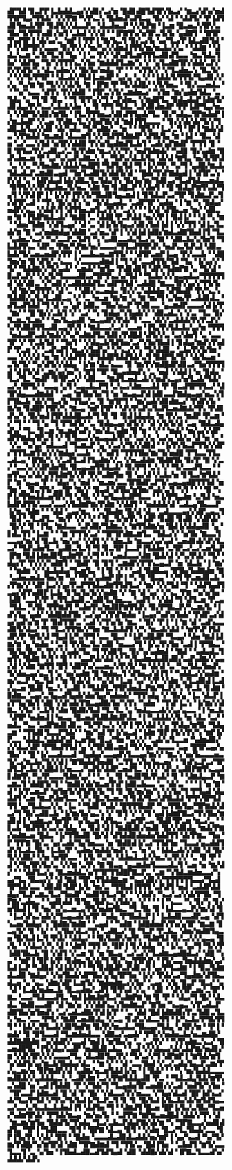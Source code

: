▟▛▜▟▝▊▃▛▛▐▃▙▟▟▃▄▞▞▟▊▞▃▞▅▝█▟▊▟█▜▟▜▛▞▙▃▞▝▆▃▞▟▚▞▅▟▜▜▛▜▄▞▜▜▟▞▝▞▞▛▇▝▚▜▚▃▚▝█▟▅▟▚▟▜▃▄▝▉▞▝▟▝▝▟▟▜▞▝▛▐▟▜▟▊▜▅▃▙▜▛▝▉▟▜▞▞▟▃▃▛▃▝▟▃▟▅▃▛▝▞▞▙▛▇▝▐▃▆▝█▃▅▃▚▜▛▞▃▜▙▞▜▞▛▜▚▟▊▞▅▜▝▃▙▟▝▞▞▟▝▝▐▛▇▜▚▞▅▜▛▃▜▞▙▝▄▟▇▜▝▝▇▜▛▜▚▟▜▛▐▝▟▞▄▞▃▝▆▛▐▝▛▛▐▝▇▞▙▃▜▝▉▞▃▞▙▝▄▞▜▃▞▛▐▟▃▟▊▜▟▝▛▝▞▟▛▜▛▞▃▃▄▝▉▞▛▞▞▝▆▞▚▞▞▟▆▟▐▜▜▞▆▞▆▃▙▞▞▃▝▝▟▟▇▝▝▟▟▃▚▃▆▝▃▜▞▜▃▜▝▜▄▝▐▝▃▝▛▞▝▟▚▟▜▃▆▜▜▜▃▟▊▟▜▃▃▝▆▃▜▟▃▜▙▞▝▟▟▜▄▝▜▞▚▜▜▜▚▃▚▜▅▝▆▟▟▟▜▃▆▞▚▝▞▝▄▜▃▟▇▜▛▞▟▟▞▃▛▞▛▞▛▟▜▞▚▝▟▃▚▟▅▞▞▝▉▞▙▞▅▟▄▝▛▝▝▝▚▜▜▞▞▝▞▜▃▟▅▃▚▝█▃▜▞▞▝▞▞▜▞▛▜▛▝▝▟▃▟▞▞▜▟▐▃▆▟▛▝▄▞▄▝▄▝▞▝▐▟▟▞▙▜▜▜▞▜▄▟▊▞▞▞▄▝▚▞▆▝▆▝▜▞▞▞▟▞▙▝▇▝▐▛▇▝▛▝▜▞▟▟█▞▝▞▙▜▅▃▝▝▉▞▃▃▅▟▃▝▝▝▚▞▚▃▃▝▟▜▚▝▛▞▟▟▊▝▐▜▛▃▚▜▞▃▆▟▅▃▞▝▚▜▅▝▆▞▄▟▅▜▟▃▝▃▜▟▄▝▄▝▜▝▊▝▊▃▝▝▜▝█▜▚▞▞▜▝▃▛▟▅▃▝▞▆▟▉▜▃▝▉▟▃▟▄▛▐▟▆▜▞▟▊▟▄▞▛▞▚▃▞▃▙▟▞▟▅▝▄▝▊▝▛▜▝▜▟▃▝▃▛▟▊▟▆▟▛▝▛▛▐▟▛▜▄▞▆▃▚▝▞▟▛▜▞▟▉▞▆▜▙▝▐▜▃▜▜▜▅▃▞▟▊▟▜▜▄▟▞▜▃▝▉▞▚▟▄▃▜▛▇▟▅▛▐▞▆▃▙▟▛▝▞▃▅▝▛▟▇▃▜▃▚▜▅▛▇▞▟▝▆▟▐▜▜▃▃▃▝▝▊▞▞▟▞▟▞▜▞▞▜▟█▃▙▜▄▞▞▟▊▝▟▞▚▟▄▝▜▞▚▟▇▞▃▝▅▝▝▝█▜▞▝▐▃▞▃▜▝▐▛▐▝▇▟▞▟▃▝▞▛▇▟▟▝▆▃▆▟▝▟▃▃▆▜▝▞▞▜▟▜▜▟▇▟▛▝▟▜▙▜▄▝▆▝▐▟▝▝▉▃▝▟▅▝▃▞▃▃▚▜▟▝▅▜▛▞▟▟▉▝▛▞▅▜▄▟▆▟▜▃▙▜▝▃▟▞▄▛▇▟▛▝▛▜▜▝▊▝▉▝█▜▄▞▛▞▃▟▊▃▞▃▜▞▛▟▆▝▆▃▞▞▞▜▚▝▅▟▜▟▆▟▞▝▚▟▉▝▉▞▄▟▆▝█▟▚▟▅▃▆▝▛▝▄▞▚▞▄▟▚▟▇▃▚▝▄▝▜▟▚▞▟▃▙▜▄▝▟▞▟▝▇▜▄▝▅▞▙▜▛▟▝▃▝▞▃▝▚▜▅▟▇▞▟▟▟▞▅▟█▜▝▜▟▜▄▜▟▝▜▝▐▞▞▜▚▝▚▞▜▝▄▟█▞▆▃▙▜▟▃▟▃▛▃▆▟▉▃▄▟▝▜▅▜▃▟▉▜▞▟▟▜▞▟▝▝█▟▞▜▚▛▇▟▄▟▐▝▟▜▛▃▚▝▛▞▟▝▄▝▐▟▛▟▄▟▐▟▞▟█▃▜▃▜▟▄▜▚▝▉▞▙▞▆▞▜▟▊▃▞▜▃▟▜▟▃▃▅▟▃▝▉▜▜▞▞▞▛▟▄▟▆▃▜▞▅▃▝▟▇▝▇▝▊▟█▃▛▝▞▟▅▜▝▝█▝▉▟▄▛▇▜▚▟▞▜▄▜▝▞▛▟▐▛▐▝▐▞▞▛▐▜▚▜▞▜▙▟▉▜▄▃▆▟▐▝▊▜▟▃▛▃▞▜▛▝▊▟▇▃▛▃▜▞▟▜▛▃▟▝▝▜▚▝█▞▄▜▚▝▅▝▜▞▟▃▄▟▃▝▃▟▛▜▛▝▄▟▅▝▐▝▆▝▚▝█▟▄▞▅▟▛▞▄▃▝▞▟▟▚▜▝▟▜▜▅▃▆▜▃▞▛▞▝▃▞▞▝▝▐▞▟▝▟▜▙▃▅▝▆▞▝▟▉▃▅▝▇▝▐▜▟▛▇▟▃▟▞▝▇▟█▝▃▝▟▟█▝▛▃▛▟▟▝▅▞▞▛▐▝▉▟▐▞▝▝▟▝▚▝▆▝▝▟▅▞▜▟▇▝▞▟▜▃▄▞▝▟▝▃▝▟▐▞▙▜▄▃▞▟▊▞▙▟▐▟▐▝▞▞▜▜▝▟▐▃▜▃▟▞▆▝▇▝▃▞▅▟▆▟▄▞▟▟▇▝▃▞▅▃▚▛▐▝▞▟▐▟▐▟▉▞▆▟▃▟▇▜▙▟▐▜▝▜▃▝▄▟▅▃▚▃▞▝▚▞▃▃▛▃▜▟▜▝▚▝▄▟▊▃▃▟▄▜▃▞▄▝▇▝▝▟▉▃▙▞▄▜▅▜▝▜▙▟▟▜▚▃▝▟▛▃▝▛▇▞▚▛▇▞▅▞▃▃▃▞▜▜▃▟▜▜▛▟▚▝▅▟▚▃▜▟▚▟▝▟▉▃▙▟▞▜▞▃▅▃▅▟▛▞▛▛▐▝▃▃▙▃▅▃▆▜▜▞▝▝▟▜▛▃▅▛▐▃▄▝▛▞▃▃▙▝▝▟█▜▅▞▅▝█▝▟▜▞▃▚▃▃▝▞▃▃▃▃▟▆▟▐▝▜▝▟▝▃▃▟▜▜▞▜▟▝▜▄▝▐▞▄▞▞▝▜▞▝▜▟▟▇▞▞▜▞▃▟▞▝▃▆▟▞▝▆▜▃▝▛▟▊▟▊▜▝▟▛▞▜▟▆▛▇▝▄▝▜▞▟▝▉▃▛▃▛▞▝▞▄▜▞▜▃▃▃▟▉▃▞▜▛▜▚▃▚▞▜▟▝▝▜▃▙▞▞▞▄▃▄▟▃▞▜▜▜▜▜▟▝▟▞▟▊▃▝▞▚▟▊▞▃▟▉▟▟▟▜▃▚▟▛▜▜▟▝▃▟▟█▝▇▃▃▜▛▞▄▞▞▜▜▞▙▝▟▝▇▞▅▜▜▜▚▝▟▝▃▝▝▟▊▞▄▃▅▟▄▝▉▞▞▃▚▟▟▟▅▝▟▜▙▟▛▝▛▞▚▃▚▜▟▟▉▞▄▜▄▜▃▟▉▃▄▝▞▝▃▝▅▃▅▝▇▞▆▝▄▝▇▝▆▞▜▝▄▜▅▞▛▃▟▟▊▟▃▝▟▜▃▟▜▟▟▝▜▝▟▝▃▝▄▛▐▟▉▃▝▜▙▞▅▃▛▝▛▟▊▃▃▝▄▃▆▟▛▃▃▃▞▟▐▞▛▝▆▞▝▝█▝█▞▞▃▙▜▝▞▝▃▞▝▚▝▊▟▄▞▚▜▄▟▞▞▝▟▉▃▟▃▚▝▞▃▝▜▃▝▉▞▜▃▆▃▜▃▆▞▝▝▅▞▙▃▄▟▊▝▅▃▄▟▛▞▛▟▞▜▝▃▃▝▟▞▞▃▟▟▟▞▛▞▛▃▛▞▚▞▛▟▉▟▜▜▃▟▊▃▄▜▚▜▝▝▇▟▃▃▞▃▞▝▃▃▅▝▐▜▄▜▚▜▟▃▙▞▄▞▆▝▜▜▜▝▅▟▃▟▛▃▟▞▆▟▞▞▚▞▚▟▇▟▜▃▜▟▊▞▛▟█▟▝▟▜▞▞▃▝▃▞▟▅▜▝▃▝▃▃▜▛▝▞▝▛▃▙▜▟▝▝▜▅▜▝▝▞▟▄▃▙▜▟▜▅▞▃▞▚▜▅▜▙▟▐▝▊▟▄▞▆▟▚▜▚▟▛▝▛▃▅▝▞▝▃▟▚▟▜▝▅▃▞▞▙▟▚▞▝▞▚▃▞▞▚▝▜▞▟▟▉▃▝▃▙▞▛▞▙▜▅▝▃▃▝▞▞▞▟▝▅▝▆▝▞▟▟▜▜▝▛▜▟▟█▜▟▟▜▟▞▃▜▝█▟▛▜▞▜▞▝▟▞▙▃▅▝▃▜▞▜▞▝▚▞▟▜▞▞▟▟▄▝▐▞▆▝▟▃▚▃▃▝▉▝▆▞▛▞▆▟█▟▛▟▊▃▞▜▅▜▜▜▜▟▝▟▐▜▞▟▝▃▆▞▄▞▅▞▚▝▇▜▝▜▛▝█▃▄▟▅▟▚▝▃▝▅▟▝▞▟▟▐▝▅▝▊▟▄▝▜▃▞▜▃▝▅▟▛▝▉▜▛▃▞▞▝▟▉▃▃▝▇▟▜▃▅▟▃▟▞▞▆▟▚▃▄▞▅▜▃▟▞▜▟▞▃▞▃▜▛▜▞▝▃▃▄▝▄▜▝▃▄▃▙▃▛▜▝▃▚▃▞▟▆▃▃▟▟▝▛▝▊▃▟▜▛▜▜▃▞▝▟▜▛▟▄▃▃▟▆▟▟▝▝▃▄▝▆▜▙▞▙▞▜▝▅▝▅▃▄▃▛▟▐▟▊▃▃▛▇▟▄▃▄▞▅▃▚▜▛▜▙▃▙▝▟▞▞▜▃▞▙▝▜▜▄▞▃▝▊▝▆▜▛▜▝▝▆▞▄▟▞▟▊▟▆▃▞▝▛▟▛▞▙▝▇▞▆▝▊▟█▛▐▜▛▞▚▝▇▃▄▝▆▛▐▜▛▝▝▟▚▜▚▟▚▞▙▟▜▃▅▟▇▟▞▜▚▝▛▟▊▟▚▞▚▝▉▞▅▟▐▜▛▟▟▟█▃▟▞▜▝▊▝▊▝▉▟▐▟▄▟▄▝▆▝▛▞▃▝▆▟▛▝▛▃▆▝▞▝▜▝▝▝▜▝▄▝▜▝▛▜▟▜▞▝▃▝▊▟▄▃▄▞▟▜▞▞▝▟▝▞▙▜▞▟▝▃▄▝▇▟▃▟▄▟▚▞▝▜▃▝▉▃▅▝▅▃▆▟▚▟▚▝▅▞▟▃▚▟▆▝█▝▆▝▝▞▝▝▆▟▞▝▅▞▄▞▞▟▛▟▛▛▇▟▄▜▛▃▜▝▞▝▊▜▄▃▞▞▅▃▄▃▙▜▚▞▝▃▞▞▄▝▃▞▄▝▟▞▄▝▟▝▅▝▄▝▝▞▃▝▚▞▄▞▚▟▃▃▟▝▜▃▆▃▛▝▄▝▞▃▞▞▜▞▞▟▉▟▝▝▐▞▛▞▙▃▛▜▜▞▞▟▛▞▜▜▜▃▆▜▚▞▞▞▆▟▄▞▃▃▙▝▝▞▚▟▜▝▜▜▜▜▙▞▆▞▜▞▅▟█▝▛▜▃▃▜▜▃▃▟▃▄▝▐▛▇▞▚▝▞▃▟▜▃▟▐▜▄▟▆▞▞▃▝▞▅▃▟▟▆▝█▟▇▜▙▝▊▞▛▝█▝▞▃▞▝▃▃▚▞▞▟▛▟▆▜▙▝▉▃▄▃▆▜▜▟▄▟▞▝▉▞▛▜▝▃▚▝▞▝▜▞▃▃▟▜▃▃▝▝▅▜▚▃▚▞▟▞▄▜▜▟▆▜▞▞▛▝▛▞▚▟▇▜▅▝▉▝▄▞▟▝▞▃▙▞▅▝▊▜▃▞▆▜▟▞▛▝▆▝▄▃▄▝▛▝▝▟▄▞▚▝▅▟▝▝▅▃▅▞▃▃▜▛▇▟▛▃▛▜▞▃▄▃▄▟█▜▜▜▟▝▅▜▅▝▃▝▊▃▜▜▞▃▄▜▛▝▇▞▞▝▉▃▟▝▟▜▙▞▅▜▅▞▚▟▞▃▜▝▚▜▝▝▝▝▉▝▚▛▐▞▜▜▅▟▟▃▅▜▛▞▜▝▄▜▙▝▞▝▅▜▄▃▙▟▛▜▃▃▝▝▐▞▛▜▄▟▆▝▃▜▟▝▅▃▙▟▛▟▜▜▞▃▃▞▃▃▞▞▙▟▆▛▇▞▛▟▆▝▞▟▟▜▝▝▅▟▟▟▞▟▝▃▟▃▄▜▙▃▃▛▐▞▆▃▜▟▆▝▝▝▟▟▝▃▄▞▆▃▝▝▃▜▙▟▆▝█▞▟▝▟▃▝▃▟▃▃▃▄▞▞▟▛▃▄▃▜▝▉▟▝▃▜▃▟▜▃▝▆▞▛▝▞▞▝▞▝▝▉▃▜▞▅▜▚▝▐▟▛▝▊▟█▝▊▟▉▝▞▟▛▟▞▝█▞▞▝▊▝▐▜▄▝▇▟▃▃▝▃▛▟▉▞▜▟▆▃▚▝▇▜▜▟▇▞▅▝█▟▐▞▟▟▄▟▊▝▄▝▊▟▃▜▜▝▐▃▆▝▝▝▆▝▛▜▜▞▃▞▝▜▛▜▛▟▇▃▆▜▃▝▜▟▃▞▞▝▅▜▙▝▇▃▃▜▃▃▄▞▆▞▟▝▊▃▙▝▅▞▄▞▝▞▟▜▝▞▝▟▅▃▙▝▆▃▃▞▄▞▄▟▝▃▅▟▊▟▞▟▚▜▃▃▞▝▜▟▚▟▅▜▃▝▄▟▉▃▜▃▜▝▜▝▊▃▜▛▐▃▃▛▐▜▟▟▅▝▃▜▛▃▞▃▞▃▅▜▄▛▐▛▇▝▉▟▐▟▆▟▊▜▄▟▆▜▚▞▞▜▝▝▝▃▅▟▃▃▞▟▇▝█▟▞▟▝▞▚▞▛▟▞▝▜▞▝▟▄▞▛▝▛▞▞▞▚▟▇▜▝▝█▟▛▝▉▝▊▜▝▃▆▟▛▞▛▜▚▃▄▃▛▝▅▝▟▃▙▝▐▝▆▞▝▝▆▟▆▝▞▝▟▃▙▟▄▞▜▃▅▜▃▝▐▝▊▝▞▝▝▃▟▝█▟█▃▄▝█▜▙▞▙▟▇▟▅▝▇▝▃▟▅▃▆▟▃▜▅▞▆▝▚▞▝▜▚▞▄▟▅▛▐▛▐▝▚▝▉▝█▃▄▝▝▞▜▝▛▃▆▟▊▃▙▝▞▛▇▞▞▝▟▛▐▃▞▞▄▞▛▃▛▜▜▟▃▟▇▜▜▟▜▃▞▝▆▞▝▞▞▜▟▝▜▝▝▟▟▜▄▟▜▃▄▞▟▜▚▟▉▛▐▃▙▝▊▜▄▜▄▜▞▞▅▟▇▝▞▝▇▝▟▝▄▞▝▞▚▃▝▛▇▝▚▞▅▜▅▝▐▟▉▝▃▃▛▞▛▝▄▜▜▃▙▟▊▃▚▟▊▜▄▜▅▃▃▝▄▟▜▝▝▞▟▟▝▜▝▟▜▃▆▝▛▃▄▝▜▟▃▝▚▜▙▝▛▛▇▟▜▝▚▟▅▜▚▞▆▟▉▛▇▜▜▟▚▝▉▞▛▜▙▃▛▞▚▃▆▞▙▝▐▟▚▜▄▝▄▟▞▝▟▟█▟▟▜▙▝▃▞▄▞▚▜▚▛▇▟▅▝▐▃▄▞▚▟▚▞▙▟▞▝▛▟▛▃▞▟▄▞▄▟▚▞▆▝▛▝▉▟▜▜▛▃▝▃▟▝▞▜▚▞▙▝▆▃▝▝▉▞▝▛▐▝▐▝▆▝▟▝▃▟▚▃▃▟▉▜▞▟▄▞▝▜▝▜▃▞▛▛▇▞▞▜▅▝▇▃▙▟▟▜▝▞▚▝▆▃▟▞▟▟▝▝▆▜▚▛▐▜▟▟▛▞▛▝▇▜▞▟▝▜▄▟▐▞▚▞▛▜▝▃▃▝█▃▞▝▐▟▚▟█▟▛▝▜▃▄▞▝▟▅▝▇▟▐▟▆▞▆▝▄▝▅▟▅▝▝▃▜▝▛▞▙▃▜▃▚▟▊▝▅▃▃▞▜▝▐▞▃▜▚▜▅▝▃▟▐▝▛▜▙▃▝▜▙▜▄▜▙▞▚▝▛▞▝▞▄▟▞▜▄▝▜▝▛▟▊▜▃▝▉▞▚▞▄▟▅▟▝▝▇▟▝▝▄▟▄▟▃▜▅▜▚▝█▟▇▝▚▜▝▝█▝▝▝▃▃▛▟▞▟▟▝▞▝▚▜▃▟▆▃▙▟▉▟▉▞▃▟▚▟▇▞▞▃▄▞▟▝▞▟▆▝▇▜▜▝█▜▝▟▉▜▚▞▃▃▅▃▚▜▚▜▞▝▇▝▟▞▟▝▃▝▚▃▜▟▃▜▅▟▚▜▞▟▅▃▄▞▄▃▜▝▄▝▅▞▄▟▆▝█▝▇▟▅▃▜▝▟▜▅▃▞▟▐▜▝▝▚▟▟▃▞▞▅▟▆▝▆▞▄▃▛▝▅▃▜▟▝▝▆▝▊▟▞▟▝▝▚▞▟▝▐▃▆▝▄▞▝▞▛▝▞▟▆▝▄▜▃▟▉▟▐▃▟▞▄▃▅▝█▟▊▝▅▃▚▝▄▟▉▝▝▜▟▟▜▃▜▜▛▟▅▟▃▛▇▞▜▃▛▞▚▝▛▃▙▝▊▟▇▝▉▟▇▃▝▃▄▞▃▜▄▃▟▜▄▟▞▟▅▜▄▞▚▟▅▟▞▝▜▜▚▟▄▝▞▝▉▞▄▝▐▃▝▟▃▛▐▞▛▜▄▜▙▜▝▟█▝▞▟▚▟▞▛▇▃▄▟▉▞▙▞▚▜▚▝▚▟▅▝▝▜▚▛▐▃▚▝▐▞▆▞▞▟▇▃▝▞▙▞▝▃▙▜▝▟▆▝█▟▉▞▙▟▝▜▃▜▃▝▄▝▅▟▄▃▃▟▞▞▄▞▄▃▃▝▐▝▅▃▙▝▟▜▛▝▅▟▆▟▐▝▅▃▄▝█▃▅▟▜▟▉▟▇▟▛▟▃▝▐▝▚▟▟▟▞▞▙▝▆▝▟▃▝▃▞▝▅▟▃▝▚▃▝▃▟▛▇▟▊▟▊▃▝▜▞▜▚▃▚▝▞▛▐▝▛▞▟▟▝▞▄▝▛▟▄▞▆▜▙▝▜▟▄▃▆▝▝▜▜▟▊▜▃▃▛▜▟▞▝▝▆▞▚▟▝▛▐▞▅▃▟▝▐▟▆▝▊▛▐▜▞▞▛▞▚▝▆▛▐▞▛▃▃▝▟▟▟▃▚▟▟▟▚▟▚▃▅▜▅▝▉▃▞▜▅▝▚▞▞▞▝▃▟▞▄▜▃▃▅▝▚▟▆▟▉▞▞▞▟▃▞▟▛▝▛▜▙▟▜▜▟▝▄▝▞▜▛▟▊▃▆▟▝▜▞▞▆▞▚▃▃▃▝▃▄▝█▜▛▃▄▞▄▜▙▞▝▝█▝▐▞▃▃▟▃▃▟▝▜▄▟▄▞▃▃▄▟▚▜▃▃▄▞▆▞▞▝▇▃▚▝▅▞▙▃▃▃▅▃▜▞▃▞▆▃▙▞▜▞▞▟▐▝▇▜▙▟▟▜▅▟▉▝▃▜▜▃▚▜▄▜▄▃▅▞▝▝▊▟▚▃▛▃▞▜▛▟▜▃▛▃▙▞▞▟█▟▐▞▅▃▃▞▚▟▜▞▟▟▛▃▅▟▜▃▝▞▞▞▝▟▚▞▄▟▊▛▇▜▚▃▄▟▊▟▇▜▚▝▚▞▛▃▃▃▜▟▇▞▄▞▝▝▃▝▄▝▉▝▅▟▉▜▙▜▚▟▞▝▊▝▝▟▇▟▄▃▛▝▇▃▆▃▜▝▟▟█▜▞▜▝▝▆▟▊▞▟▞▆▃▅▜▚▛▐▟▉▃▙▃▃▝▃▝▟▞▃▝▝▝▐▝▅▝▇▝▟▝▐▞▛▃▅▃▛▝▆▜▅▜▞▟▜▟▜▞▙▝▜▝▉▝█▞▅▞▆▞▚▝▞▞▙▞▜▝▛▜▄▟▝▟▄▟▟▜▝▃▆▝▇▃▛▟▆▜▃▃▝▞▚▝█▃▜▃▆▃▜▝▊▟▞▜▃▞▟▜▙▟▟▝▛▜▚▜▛▜▟▜▜▝▄▞▜▃▙▃▞▞▄▝▐▃▝▝▜▟▉▝▚▟▞▝█▜▜▜▙▟▛▝▚▃▜▜▙▜▄▞▜▛▇▟▞▟▃▞▜▝▉▞▃▟▉▃▙▝▐▞▆▞▙▞▄▃▚▝▞▝▊▜▝▞▝▞▜▝▄▟▐▟▆▛▇▃▞▜▚▜▙▞▆▟▊▟▐▝▄▟▆▃▄▜▅▜▛▝▚▞▙▃▅▝▟▜▄▃▝▃▅▜▛▃▄▝█▟▊▜▛▃▅▝▆▃▞▃▝▝▊▃▙▝▉▟▜▜▞▃▞▃▜▟▄▝▃▝▊▟▝▟▐▝▇▟█▟▊▞▅▟▊▝█▞▞▟▊▟▄▝▆▟▞▛▇▞▅▟▇▃▅▝█▟▃▝▐▞▜▜▙▟▉▝█▞▟▝▟▜▟▟▉▟▅▟▅▜▟▟▜▜▝▟▞▛▇▃▝▜▅▝▛▝▛▛▇▝█▞▃▝▄▞▃▟▞▜▄▜▅▃▃▝▅▝▉▟▉▟▐▞▃▞▜▜▟▜▅▝▜▃▃▞▄▃▟▟▜▟▚▜▃▟▃▜▙▝▐▃▙▞▛▝▄▟▅▞▅▟▟▞▅▟▚▝▃▝▅▝▄▝▐▟▟▃▟▞▞▟▉▝▟▝█▞▜▞▞▟▉▞▝▞▆▝▆▜▛▃▃▝▐▞▙▝▚▞▚▝▟▟▅▟▃▟▞▞▆▃▚▞▛▞▞▝▃▝▉▝▛▝▟▝▞▜▄▜▛▞▙▞▃▝▞▞▆▝▃▜▚▝▇▝▉▃▄▝▄▃▆▟▅▜▃▃▃▟▃▜▝▃▅▝▅▝▆▞▟▞▝▝▝▟▟▜▃▞▄▝▇▃▅▟▟▃▚▞▛▜▛▜▜▟█▛▇▃▛▃▝▃▆▝▚▜▟▃▆▟▅▃▃▞▚▃▞▜▃▝█▃▄▞▞▝▟▝▇▟▝▜▛▃▜▜▟▟▇▃▅▝▚▃▞▟▊▞▞▜▜▜▜▜▜▃▃▞▜▃▟▜▛▜▟▞▃▃▝▟▉▟▊▜▟▛▐▞▙▝▆▞▃▝▜▜▙▟▐▜▜▜▝▃▛▟▜▝▅▟▝▃▟▟▛▟▟▟▄▞▜▃▛▃▆▃▜▃▞▜▅▟▛▝▅▟▊▜▜▃▞▜▞▝▝▞▟▟▚▝▚▃▞▃▞▞▟▞▛▜▙▝▜▛▇▞▃▟▅▃▝▝▄▟▊▟▟▝▊▜▅▝█▟▚▃▚▜▟▞▄▝▞▝▝▝▐▝▚▃▃▝▚▝▊▞▚▝▊▞▅▜▙▟▐▝▊▝▅▞▚▞▄▃▅▃▄▜▜▞▅▟▅▜▙▃▝▜▃▜▙▝▉▝▐▟▃▃▄▃▛▞▆▞▟▝▊▝▐▃▞▟▚▃▚▟▞▞▜▃▄▃▟▞▅▜▛▝▚▟▄▝▛▜▙▟▃▛▐▝▐▃▙▟▊▃▃▟▛▃▄▝▟▜▚▃▅▞▙▟▄▞▚▝█▟▇▞▆▟▇▝▝▃▄▟▝▝▚▟▇▝▐▟█▟▅▟▚▜▚▞▄▜▛▝▆▃▆▝▊▃▄▜▞▝▊▝▐▞▝▝▄▜▙▞▟▃▞▜▚▝▃▟█▃▞▝█▝▜▃▛▝▛▃▙▃▝▟▆▞▆▟▇▜▄▃▅▝█▞▙▟▐▃▜▝▛▟▞▝▟▟▄▞▝▝▉▞▙▟▛▞▅▜▚▝▜▟▇▜▟▝▉▞▃▞▞▞▄▃▄▝█▞▙▝▝▞▟▃▞▞▚▝▟▝▝▟▆▜▝▜▜▝▚▝▉▛▐▝▊▞▟▟▄▝▚▝▐▞▃▝▄▞▜▝▜▞▞▛▐▟▉▜▙▃▙▝█▝▞▟▜▝▞▃▅▝▊▝▅▝▇▃▄▝▃▞▃▞▞▜▃▟▆▃▄▟█▟▃▞▝▟█▝▚▃▝▝▆▛▐▝▉▛▐▞▛▝▉▟▅▃▜▞▟▞▜▝▉▞▚▃▜▜▛▟▚▝▐▜▞▃▃▜▅▟▟▟▅▞▃▞▙▟▐▃▛▝▚▟▉▟▝▟▐▟▞▞▝▝▜▝▊▟█▟▛▃▛▟▊▃▜▝▄▞▛▜▃▟▇▝▐▝▉▃▜▟▇▟▃▟▉▝▇▟▄▞▝▞▅▜▙▟▞▟▛▜▙▞▄▜▄▜▛▜▅▝▐▞▞▝▛▟▞▃▞▜▄▟▆▞▟▜▙▃▟▃▅▝▄▝▄▃▝▟▆▞▟▛▐▃▆▜▞▝▆▟▅▟▆▃▞▞▙▞▝▃▄▞▝▞▙▝▉▃▛▝█▃▞▝▄▝▟▝▐▃▟▞▆▟▅▃▙▝█▃▄▟▆▞▃▟▜▝▊▜▚▟▝▞▄▝▝▟▊▝▝▟▚▜▛▃▆▞▃▜▛▝▇▃▝▃▃▞▜▟▃▃▟▜▃▝▆▟▐▟▆▟▇▜▃▞▚▟▇▛▇▝▇▝▊▝▛▝▝▟▄▞▜▝█▞▝▟▃▟▃▝▆▟▊▃▃▟▛▝▟▝▆▞▅▝▞▞▟▟▚▃▚▜▅▟▆▃▛▝▇▜▅▝▚▃▄▃▝▞▛▃▟▃▛▟▇▜▙▞▅▜▅▟▚▝▃▞▃▟▃▟▇▞▛▟▐▞▛▝▝▃▝▟▟▝█▟▐▟▇▟▊▞▛▃▜▟▊▃▜▃▚▝▅▃▝▃▃▝▛▜▞▝▇▟▛▃▅▟▊▟▄▝▞▃▄▝▊▟▚▞▟▃▃▜▜▝▐▞▚▃▙▞▛▜▙▜▜▜▝▝▐▟▞▃▜▜▃▟▞▟▉▜▅▛▇▝▉▞▛▞▆▃▟▃▞▜▙▃▄▞▜▟▄▝▄▜▛▞▆▝▝▛▐▝▅▟▞▝▊▝▉▜▃▃▟▝▜▃▆▟▅▟▃▃▝▟▇▃▞▃▄▟▞▝▛▜▞▞▅▟▅▃▙▞▅▃▆▟█▞▟▟▇▟█▟▆▝▚▞▟▟▛▞▃▃▟▝▅▟▐▝▅▜▙▞▄▝▃▝▃▞▛▞▝▝▚▜▚▟▆▃▚▃▞▝█▃▅▟█▜▙▝▐▜▞▟▄▞▃▟▛▝▅▟█▟▊▃▙▃▝▝▄▟▝▞▞▟▄▃▞▟▞▃▙▛▇▞▅▟▊▞▆▝▞▟▚▜▛▞▞▞▃▃▃▞▜▃▝▟▃▟▉▜▄▞▛▞▝▜▞▃▞▞▜▝▟▛▇▛▐▝▇▜▟▞▆▜▚▞▟▟▜▞▄▞▆▃▙▜▙▟▄▞▟▃▝▝▆▝▞▝▝▟▝▃▃▜▙▟▝▞▃▞▃▟▄▜▄▃▛▃▆▞▛▞▄▃▆▞▅▝▊▛▇▟▛▞▟▝▄▟▇▞▅▃▆▜▟▟▐▞▅▝▐▝█▟▞▝▝▝▚▝▆▞▙▟▟▃▃▃▅▟▉▟▞▞▄▟▟▟▄▃▚▝▃▟▛▟▆▝▃▞▞▛▇▜▟▟▄▟▉▝▛▃▝▝▜▟▃▟▄▜▟▞▆▜▚▃▚▟█▝▅▝▃▟▐▜▟▟▊▝▛▝▞▜▟▞▜▝▜▃▄▟▅▜▛▃▅▟▊▞▞▃▟▝▅▟▜▞▚▜▅▝▝▜▛▃▃▛▐▟▆▃▟▝█▝▟▝▛▝█▞▝▞▟▃▃▞▛▞▅▃▃▝▞▜▄▞▟▃▟▝█▛▐▟▚▃▞▟▞▜▄▞▛▜▟▝▞▜▚▞▜▞▙▟▐▞▜▃▛▃▜▝▊▝▊▝█▞▙▟▐▞▙▃▙▞▟▞▅▜▟▜▄▃▃▞▃▃▚▞▙▃▙▃▙▟▅▟▐▜▝▟▟▜▅▝▜▝▝▟▇▟▜▝█▃▅▝█▛▐▞▙▞▃▜▙▞▜▃▅▞▚▟▆▜▛▟▞▝▛▜▟▞▆▃▄▝▆▞▅▞▙▝▝▃▛▛▇▝▇▛▇▃▅▟█▟▝▟▟▞▞▜▚▝▟▝▆▃▆▞▆▜▅▝█▟▟▜▞▜▚▟▄▝▜▃▞▃▙▃▛▟▄▛▇▞▟▞▆▝▚▝▜▛▇▃▃▞▅▟▊▟▟▜▄▝▜▛▐▝▜▟▉▃▃▝▉▜▝▝█▛▇▝▟▃▄▝▉▜▝▝▞▟▅▝▉▃▞▜▃▜▙▟▞▃▃▝▊▛▐▜▄▜▚▝▞▟▞▝█▜▝▝█▟▅▝▃▃▃▟▃▟▊▟▃▟▟▞▅▞▆▛▐▝▄▞▚▃▟▝▚▞▜▞▆▞▛▟█▞▚▞▆▜▛▟▝▟▇▝▜▛▇▟▆▟▝▜▝▜▜▞▃▝█▟▐▜▅▝▝▃▙▟▜▝▆▜▞▃▃▜▃▃▜▝▃▝▄▜▅▝▐▜▙▟▃▟▉▃▟▜▟▜▄▟▝▟▉▝▟▟█▞▟▞▟▝▐▛▇▃▜▃▃▟▚▞▟▟▟▞▟▟▚
